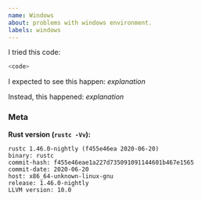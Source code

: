 ```yaml
---
name: Windows
about: problems with windows environment.
labels: windows
---
```

<!--
Thank you for filing a windows report! 🐛 Please provide a short summary of the issue,
along with any information you feel relevant to replicating the regression.
-->

I tried this code:

```rust
<code>
```

I expected to see this happen: *explanation*

Instead, this happened: *explanation*

### Meta

**Rust version (`rustc -Vv`):**

```
rustc 1.46.0-nightly (f455e46ea 2020-06-20)
binary: rustc
commit-hash: f455e46eae1a227d735091091144601b467e1565
commit-date: 2020-06-20
host: x86_64-unknown-linux-gnu
release: 1.46.0-nightly
LLVM version: 10.0
```
